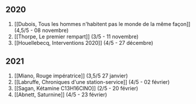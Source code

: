## 2020

01. [[Dubois, Tous les hommes n'habitent pas le monde de la même façon]] (4,5/5 - 08 novembre)
02. [[Thorpe, Le premier rempart]] (3/5 - 11 novembre)
03. [[Houellebecq, Interventions 2020]] (4/5 - 27 décembre) 

## 2021

01. [[Miano, Rouge impératrice]] (3,5/5 27 janvier)
02. [[Labruffe, Chroniques d'une station-service]] (4/5 - 02 février)
03. [[Sagan, Kétamine C13H16ClNO]] (2/5 - 20 février)
04. [[Abnett, Saturnine]] (4/5 - 23 février) 
